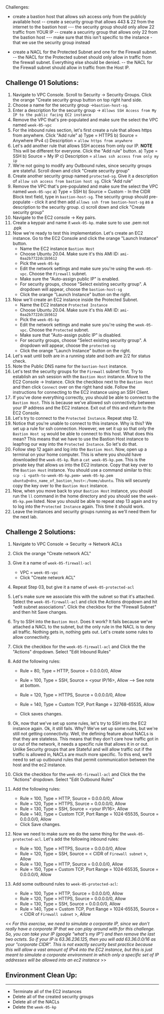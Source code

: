 Challenges: 

- create a bastion host that allows ssh access only from the publicly available host 
    -- create a security group that allows 443 & 22 from the internet to the bastion host 
        --- the security group should only allow 22 traffic from YOUR IP 
    -- create a securirty group that allows only 22 from the bastion host 
        --- make sure that this isn't specific to the instance - that we use the security group instead 

- create a NACL for the Protected Subnet and one for the Firewall subnet. 
    -- the NACL for the Protected subnet should only allow in traffic from the firewall subnet. Everything else should be denied. 
    -- the NACL for the Firewall subnet should allow in traffic from the Host IP. 




## Challenge 01 Solutions: 
01) Navigate to VPC Console. Scroll to Security -> Security Groups. Click the orange "Create security group button on top right hand side. 
02) Choose a name for the security group ->`bastion-host-sg`. 
03) Enter a description for the security group -> `Allows SSH Access from My IP to the public facing EC2 instance` 
04) Remove the VPC that's pre-populated and make sure the select the VPC named `week-05-vpc`
05) For the inbound rules section, let's first create a rule that allows https from anywhere. Click "Add rule" 
    a) Type = HTTPS 
    b) Source = Anywhere IPv4
    c) Description = `allow https from anywhere` 
06) Let's add another rule that allows SSH access from only our IP. **NOTE** This will be different for everyone. Click the "Add rule" button. 
    a) Type = SSH 
    b) Source = My IP
    c) Description = `allows ssh access from only my ip`
07) We're not going to modify any Outbound rules, since security groups are stateful. Scroll down and click "Create security group"
08) Create another security group named `protected-sg`. Give it a description of `allow ssh access from bastion host sg`. Click "Add rule" 
09) Remove the VPC that's pre-populated and make sure the select the VPC named `week-05-vpc`
    a) Type = SSH
    b) Source = Custom
        - In the CIDR Block text field, type in `bastion-host-sg`. The security group should pre-populate - click it and then add `allows ssh from bastion-host-sg` as a  description to the security group. 
    c) scroll down and click "Create security group" 
10) Navigate to the EC2 console -> Key pairs.
09) Create a keypair and name it `week-05-kp`.
make sure to use .pem not .ppk
10) Now we're ready to test this implementation. Let's create an EC2 instance. Go to the EC2 Console and click the orange "Launch Instance" button. 
    -  Name the EC2 instance `Bastion Host`
    -  Choose Ubuntu 20.04. Make sure it's this AMI ID: `ami-0aa2b7722dc1b5612`
    - Pick the `week-05-kp`
    - Edit the network settings and make sure you're using the `week-05-vpc`. Choose the `Firewall` subnet. 
    - Make sure the "Auto-assign public IP" is enabled. 
    - For security groups, choose "Select existing security group". A dropdown will appear, choose the `bastion-host-sg` 
    - Click the orange "Launch Instance" button on the right. 
11) Now we'll create an EC2 instance inside the Protected Subnet. 
    - Name the EC2 instance `Protected Instance`
    - Choose Ubuntu 20.04. Make sure it's this AMI ID: `ami-0aa2b7722dc1b5612`
    - Pick the `week-05-kp`
    - Edit the network settings and make sure you're using the `week-05-vpc`. Choose the `Protected` subnet. 
    - Make sure that "Auto-assign public IP" is disabled.
    - For security groups, choose "Select existing security group". A dropdown will appear, choose the `protected-sg`
    - Click the orange "Launch Instance" button on the right. 
12) Let's wait until both are in a running state and both are 2/2 for status check. 
13) Note the Public DNS name for the `bastion-host` instance. 
13) Let's test the security groups for the `Firewall` subnet first. Try to establish an ssh session with the `Bastion Host` instance. Move to the EC2 Console -> Instance. Click the checkbox next to the `Bastion Host` and then click `Connect` over on the right hand side. Follow the instructions for connecting to the EC2 instance using an SSH Client. 
14) If you've done everything correctly, you should be able to connect to the `Bastion Host`. This is because we've allowed ssh connectivity between your IP address and the EC2 instance. Exit out of this and return to the EC2 Console. 
15) Let's try to connect to the `Protected Instance`. Repeat step 12. 
16) Notice that you're unable to connect to this instance. Why is this? We set up a rule for ssh connection. However, we set it up so that only the `Bastion Host sg` would be able to connect to this host. What does this mean? This means that we have to use the Bastion Host instance to leapfrog our way into the `Protected Instance`. So let's do that. 
17) Follow step 12 again and log into the `Bastion Host`. Now, open up a terminal on your home computer. This is where you should have downloaded the `week-05-kp`. Run a `cat week-05-kp.pem`. This is the private key that allows us into the EC2 instance. Copy that key over to the `Bastion Host` instance. You should use a command similar to this: `scp -i <path-to-week-05-kp.pem> week-05-kp.pem ubuntu@<dns_name_of_bastion_host>:/home/ubuntu`. This will securely copy the key over to the `Bastion Host` instance. 
18) Now, when you move back to your `Bastion Host` instance, you should run the `ll` command in the home directory and you should see the `week-05-kp.pem` listed. Now you should be able to repeat step 13 again and try to log into the `Protected Instance` again. This time it should work.
19) Leave the instances and security groups running as we'll need them for the next lab. 

## Challenge 2 Solutions: 
01) Navigate to VPC Console -> Security -> Network ACLs
02) Click the orange "Create network ACL"
03) Give it a name of `week-05-firewall-acl`
    - VPC = `week-05-vpc`
    - Click "Create network ACL" 
04) Repeat Step 03, but give it a name of `week-05-protected-acl`

05) Let's make sure we associate this with the subnet so that it's attached. Select the `week-05-firewall-acl` and click the Actions dropdown and hit "edit subnet associations". Click the checkbox for the "Firewall Subnet" and then hit Save changes. 
06) Try to SSH into the `Bastion Host`. Does it work? It fails because we've attached a NACL to the subnet, but the only rule in the NACL is to deny all traffic. Nothing gets in, nothing gets out. Let's create some rules to allow connectivity. 

07) Click the checkbox for the `week-05-firewall-acl` and Click the the "Actions" dropdown. Select "Edit Inbound Rules" 
08) Add the following rules: 

    - Rule = 80, Type = HTTP, Source = 0.0.0.0/0, Allow
    - Rule = 100, Type = SSH, Source = <your IP/16>, Allow --> See note at bottom. 
    - Rule = 120, Type = HTTPS, Source = 0.0.0.0/0, Allow 
    - Rule = 140, Type = Custom TCP, Port Range = 32768-65535, Allow

    - Click saves changes. 

09) Ok, now that we've set up some rules, let's try to SSH into the EC2 instance again. Ok, it still fails. Why? We've set up some rules, but we're still not getting connectivity. Well, the defining feature about NACLs is that they are stateless. This means that they don't care how traffic got in or out of the network, it needs a specific rule that allows it in or out. Unlike Security groups that are Stateful and will allow traffic out if the traffic is allowed in, NACLs are much more specific. To this end, we'll need to set up outbound rules that permit communication between the host and the ec2 instance. 

09) Click the checkbox for the `week-05-firewall-acl` and Click the the "Actions" dropdown. Select "Edit Outbound Rules" 
10) Add the following rules: 
    - Rule = 100, Type = HTTP, Source = 0.0.0.0/0, Allow
    - Rule = 120, Type = HTTPS, Source = 0.0.0.0/0, Allow
    - Rule = 130, Type = SSH, Source = <your IP/16>, Allow
    - Rule = 140, Type = Custom TCP, Port Range = 1024-65535, Source = 0.0.0.0/0, Allow
    - Click Save changes. 

11) Now we need to make sure we do the same thing for the `week-05-protected-acl`. Let's add the following inbound rules: 
    - Rule = 100, Type = HTTPS, Source = 0.0.0.0/0, Allow
    - Rule = 120, Type = SSH, Source = < CIDR of `Firewall subnet` >, Allow
    - Rule = 130, Type = HTTP, Source = 0.0.0.0/0, Allow
    - Rule = 150, Type = Custom TCP, Port Range = 1024-65535, Source = 0.0.0.0/0, Allow 

12) Add some outbound rules to `week-05-protected-acl`: 
    - Rule = 100, Type = HTTP, Source = 0.0.0.0/0, Allow
    - Rule = 120, Type = HTTPS, Source = 0.0.0.0/0, Allow
    - Rule = 130, Type = SSH, Source = 0.0.0.0/0, Allow
    - Rule = 140, Type = Custom TCP, Port Range = 1024-65535, Source = < CIDR of `Firewall subnet` >, Allow

<< *For this exercise, we need to simulate a corporate IP, since we don't really have a corporate IP that we can play around with for this challenge. So, you can take your IP (google "what's my IP") and then remove the last two octets. So if your IP is 63.36.236.125, then you will add 63.36.0.0/16 as your "corporate CIDR". This is not exactly security best practice because this will allow a vast amount of IPv4 into the EC2 instance, but this is just meant to simulate a corporate environment in which only a specific set of IP addresses will be allowed into an ec2 instance* >> 

## Environment Clean Up: 
***
- Terminate all of the EC2 instances 
- Delete all of the created security groups
- Delete all of the NACLs
- Delete the `week-05-kp`